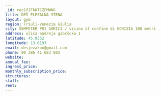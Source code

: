 ```yaml
---
_id: rec1fJFkKTCZFMWNG
title: DEŠ PLEZALNA STENA
layout: gym
region: Friuli-Venezia Giulia
city: ŠEMPETER PRI GORICI / vicino al confine di GORIZIA 100 metri
address: ulica andreja gabršcka 1
latitude: 45.9352
longitude: 13.6193
email: desjezakon@gmail.com
phone: 00 386 41 683 803
website: 
annual_fee: 
ingress_price: 
monthly_subscription_price: 
structures: 
staff: 
rent: 
---
```


